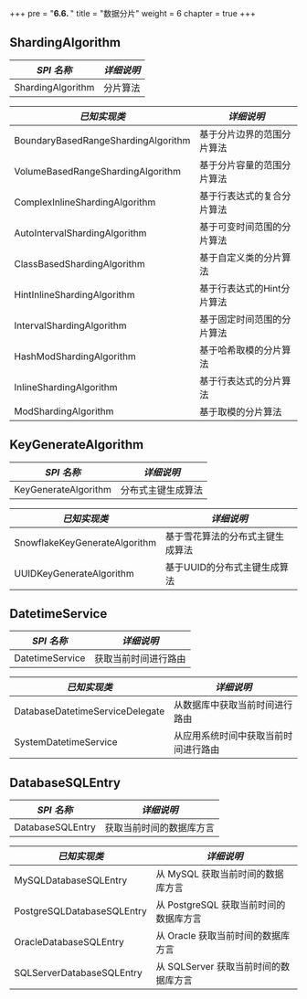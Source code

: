+++
pre = "<b>6.6. </b>"
title = "数据分片"
weight = 6
chapter = true
+++

## ShardingAlgorithm

| *SPI 名称*                           | *详细说明*                |
| ----------------------------------- | ------------------------ |
| ShardingAlgorithm                   | 分片算法                   |

| *已知实现类*                          | *详细说明*                |
| ----------------------------------- | ------------------------ |
| BoundaryBasedRangeShardingAlgorithm | 基于分片边界的范围分片算法    |
| VolumeBasedRangeShardingAlgorithm   | 基于分片容量的范围分片算法    |
| ComplexInlineShardingAlgorithm      | 基于行表达式的复合分片算法    |
| AutoIntervalShardingAlgorithm       | 基于可变时间范围的分片算法    |
| ClassBasedShardingAlgorithm         | 基于自定义类的分片算法       |
| HintInlineShardingAlgorithm         | 基于行表达式的Hint分片算法   |
| IntervalShardingAlgorithm           | 基于固定时间范围的分片算法    |
| HashModShardingAlgorithm            | 基于哈希取模的分片算法       |
| InlineShardingAlgorithm             | 基于行表达式的分片算法       |
| ModShardingAlgorithm                | 基于取模的分片算法          |

## KeyGenerateAlgorithm

| *SPI 名称*                     | *详细说明*                 |
| ----------------------------- | ------------------------- |
| KeyGenerateAlgorithm          | 分布式主键生成算法           |

| *已知实现类*                    | *详细说明*                  |
| ----------------------------- | -------------------------- |
| SnowflakeKeyGenerateAlgorithm | 基于雪花算法的分布式主键生成算法 |
| UUIDKeyGenerateAlgorithm      | 基于UUID的分布式主键生成算法    |

## DatetimeService

| *SPI 名称*                       | *详细说明*                     |
| ------------------------------- | ----------------------------- |
| DatetimeService                 | 获取当前时间进行路由              |

| *已知实现类*                      | *详细说明*                     |
| ------------------------------- | ----------------------------- |
| DatabaseDatetimeServiceDelegate | 从数据库中获取当前时间进行路由      |
| SystemDatetimeService           | 从应用系统时间中获取当前时间进行路由 |

## DatabaseSQLEntry

| *SPI 名称*                  | *详细说明*                         |
| -------------------------- | --------------------------------- |
| DatabaseSQLEntry           | 获取当前时间的数据库方言              |

| *已知实现类*                 | *详细说明*                         |
| -------------------------- | --------------------------------- |
| MySQLDatabaseSQLEntry      | 从 MySQL 获取当前时间的数据库方言      |
| PostgreSQLDatabaseSQLEntry | 从 PostgreSQL 获取当前时间的数据库方言 |
| OracleDatabaseSQLEntry     | 从 Oracle 获取当前时间的数据库方言     |
| SQLServerDatabaseSQLEntry  | 从 SQLServer 获取当前时间的数据库方言  |

